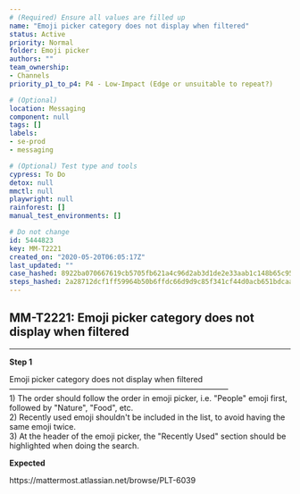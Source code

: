 ```yaml
---
# (Required) Ensure all values are filled up
name: "Emoji picker category does not display when filtered"
status: Active
priority: Normal
folder: Emoji picker
authors: ""
team_ownership: 
- Channels
priority_p1_to_p4: P4 - Low-Impact (Edge or unsuitable to repeat?)

# (Optional)
location: Messaging
component: null
tags: []
labels: 
- se-prod
- messaging

# (Optional) Test type and tools
cypress: To Do
detox: null
mmctl: null
playwright: null
rainforest: []
manual_test_environments: []

# Do not change
id: 5444823
key: MM-T2221
created_on: "2020-05-20T06:05:17Z"
last_updated: ""
case_hashed: 8922ba070667619cb5705fb621a4c96d2ab3d1de2e33aab1c148b65c95bb321202a5db3a9e6ab60dac4f7394b72ad911
steps_hashed: 2a28712dcf1ff59964b50b6ffdc66d9d9c85f341cf44d0acb651bdcaa833c8c3e0b3dd8e224b26ca85c2f5844d59b24c
---
```


<!-- (Auto-generated) Based on frontmatter's "key" and "name" -->

## MM-T2221: Emoji picker category does not display when filtered

---

**Step 1**

Emoji picker category does not display when filtered\
————————————————————————————\
1\) The order should follow the order in emoji picker, i.e. "People" emoji first, followed by "Nature", "Food", etc.\
2\) Recently used emoji shouldn't be included in the list, to avoid having the same emoji twice.\
3\) At the header of the emoji picker, the "Recently Used" section should be highlighted when doing the search.

**Expected**

https\://mattermost.atlassian.net/browse/PLT-6039
